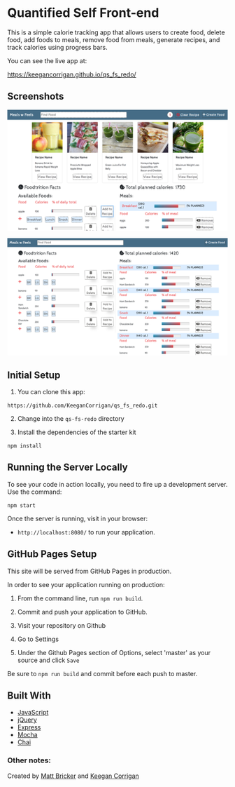 # Quantified Self Front-end

This is a simple calorie tracking app that allows users to create food, delete food, add foods to meals, remove food from meals, generate recipes, and track calories using progress bars. 

You can see the live app at:

https://keegancorrigan.github.io/qs_fs_redo/

## Screenshots

![image_1](https://github.com/KeeganCorrigan/qs_fs_redo/blob/master/Screen%20Shot%202018-10-17%20at%2011.41.25%20PM.png)

![image_2](https://github.com/KeeganCorrigan/qs_fs_redo/blob/master/Screen%20Shot%202018-10-17%20at%209.13.33%20PM.png)

## Initial Setup

1. You can clone this app:

  ```shell
  https://github.com/KeeganCorrigan/qs_fs_redo.git
  ```
2. Change into the `qs-fs-redo` directory

3. Install the dependencies of the starter kit

  ```shell
  npm install
  ```

## Running the Server Locally

To see your code in action locally, you need to fire up a development server. Use the command:

```shell
npm start
```

Once the server is running, visit in your browser:

* `http://localhost:8080/` to run your application.

## GitHub Pages Setup

This site will be served from GitHub Pages in production.

In order to see your application running on production:

1. From the command line, run `npm run build`.

2. Commit and push your application to GitHub.

3. Visit your repository on Github

4. Go to Settings

5. Under the Github Pages section of Options, select 'master' as your source and click `Save`

Be sure to `npm run build` and commit before each push to master.

## Built With

* [JavaScript](https://www.javascript.com/)
* [jQuery](https://jquery.com/)
* [Express](https://expressjs.com/)
* [Mocha](https://mochajs.org/)
* [Chai](https://chaijs.com/)

### Other notes:

Created by [Matt Bricker](https://github.com/brickstar) and [Keegan Corrigan](https://github.com/keegancorrigan/)
